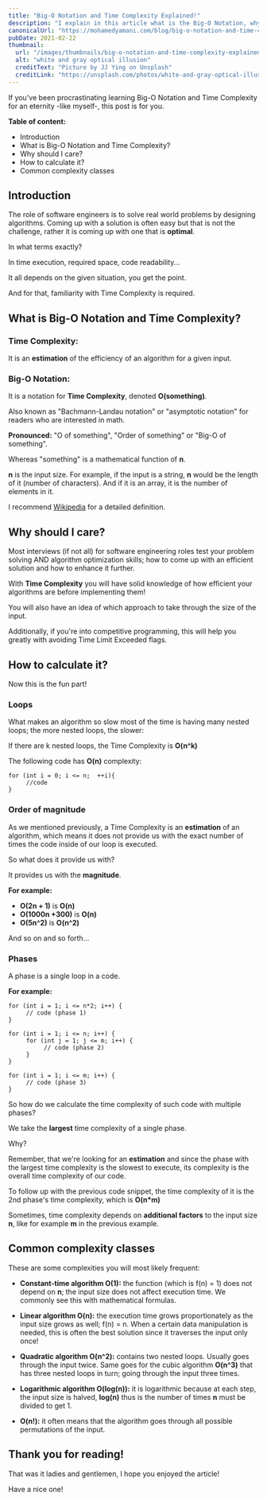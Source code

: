 ```yaml
---
title: "Big-O Notation and Time Complexity Explained!"
description: "I explain in this article what is the Big-O Notation, why it is important for engineers and the estimation of some common logic."
canonicalUrl: "https://mohamedyamani.com/blog/big-o-notation-and-time-complexity-explained/"
pubDate: 2021-02-22
thumbnail:
  url: "/images/thumbnails/big-o-notation-and-time-complexity-explained.jpg"
  alt: "white and gray optical illusion"
  creditText: "Picture by JJ Ying on Unsplash"
  creditLink: "https://unsplash.com/photos/white-and-gray-optical-illusion-7JX0-bfiuxQ?utm_content=creditCopyText&utm_medium=referral&utm_source=unsplash"
---
```


If you've been procrastinating learning Big-O Notation and Time Complexity for an eternity -like myself-, this post is for you.

**Table of content:**

- Introduction
- What is Big-O Notation and Time Complexity?
- Why should I care?
- How to calculate it?
- Common complexity classes

## Introduction

The role of software engineers is to solve real world problems by designing algorithms. Coming up with a solution is often easy but that is not the challenge, rather it is coming up with one that is **optimal**.

In what terms exactly?

In time execution, required space, code readability...

It all depends on the given situation, you get the point.

And for that, familiarity with Time Complexity is required.

## What is Big-O Notation and Time Complexity?

### Time Complexity:

It is an **estimation** of the efficiency of an algorithm for a given input.

### Big-O Notation:

It is a notation for **Time Complexity**, denoted **O(something)**.

Also known as "Bachmann-Landau notation" or "asymptotic notation" for readers who are interested in math.

**Pronounced:** "O of something", "Order of something" or "Big-O of something".

Whereas "something" is a mathematical function of **n**.

**n** is the input size. For example, if the input is a string, **n** would be the length of it (number of characters). And if it is an array, it is the number of elements in it.

I recommend [Wikipedia](https://en.wikipedia.org/wiki/Bachmann-Landau_notation) for a detailed definition.

## Why should I care?

Most interviews (if not all) for software engineering roles test your problem solving AND algorithm optimization skills; how to come up with an efficient solution and how to enhance it further.

With **Time Complexity** you will have solid knowledge of how efficient your algorithms are before implementing them!

You will also have an idea of which approach to take through the size of the input.

Additionally, if you're into competitive programming, this will help you greatly with avoiding Time Limit Exceeded flags.

## How to calculate it?

Now this is the fun part!

### Loops

What makes an algorithm so slow most of the time is having many nested loops; the more nested loops, the slower:

If there are k nested loops, the Time Complexity is **O(n^k)**

The following code has **O(n)** complexity:

```
for (int i = 0; i <= n;  ++i){
     //code
}
```

### Order of magnitude

As we mentioned previously, a Time Complexity is an **estimation** of an algorithm, which means it does not provide us with the exact number of times the code inside of our loop is executed.

So what does it provide us with?

It provides us with the **magnitude**.

**For example:**

- **O(2n + 1)** is **O(n)**
- **O(1000n +300)** is **O(n)**
- **O(5n^2)** is **O(n^2)**

And so on and so forth...

### Phases

A phase is a single loop in a code.

**For example:**

```
for (int i = 1; i <= n*2; i++) {
     // code (phase 1)
}

for (int i = 1; i <= n; i++) {
     for (int j = 1; j <= m; i++) {
          // code (phase 2)
     }
}

for (int i = 1; i <= m; i++) {
     // code (phase 3)
}
```

So how do we calculate the time complexity of such code with multiple phases?

We take the **largest** time complexity of a single phase.

Why?

Remember, that we're looking for an **estimation** and since the phase with the largest time complexity is the slowest to execute, its complexity is the overall time complexity of our code.

To follow up with the previous code snippet, the time complexity of it is the 2nd phase's time complexity, which is **O(n\*m)**

Sometimes, time complexity depends on **additional factors** to the input size **n**, like for example **m** in the previous example.

## Common complexity classes

These are some complexities you will most likely frequent:

- **Constant-time algorithm O(1):** the function (which is f(n) = 1) does not depend on **n**; the input size does not affect execution time. We commonly see this with mathematical formulas.

- **Linear algorithm O(n):** the execution time grows proportionately as the input size grows as well; f(n) = n. When a certain data manipulation is needed, this is often the best solution since it traverses the input only once!

- **Quadratic algorithm O(n^2):** contains two nested loops. Usually goes through the input twice. Same goes for the cubic algorithm **O(n^3)** that has three nested loops in turn; going through the input three times.

- **Logarithmic algorithm O(log(n)):** it is logarithmic because at each step, the input size is halved, **log(n)** thus is the number of times **n** must be divided to get 1.

- **O(n!):** it often means that the algorithm goes through all possible permutations of the input.

## Thank you for reading!

That was it ladies and gentlemen, I hope you enjoyed the article!

Have a nice one!
